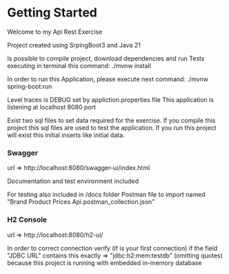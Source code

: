 # Getting Started

Welcome to my Api Rest Exercise

Project created using SrpingBoot3 and Java 21

Is possible to compile project, download dependencies and run Tests executing in terminal this command:
./mvnw install

In order to run this Application, please execute next command:
./mvnw spring-boot:run

Level traces is DEBUG set by appliction.properties file
This application is listening at localhost 8080 port

Exist two sql files to set data required for the exercise.
If you compile this project this sql files are used to test the application.
If you run this project will exist this initial inserts like initial data.

### Swagger
 url => http://localhost:8080/swagger-ui/index.html
 
 Documentation and test environment included
 
 For testing also included in /docs folder Postman file to import named "Brand Product Prices Api.postman_collection.json"

### H2 Console
url => http://localhost:8080/h2-ui/

In order to correct connection verify (if is your first connection) if the field "JDBC URL" contains this exactly => "jdbc:h2:mem:testdb" (omitting quotes)
because this project is running with embedded in-memory database 
